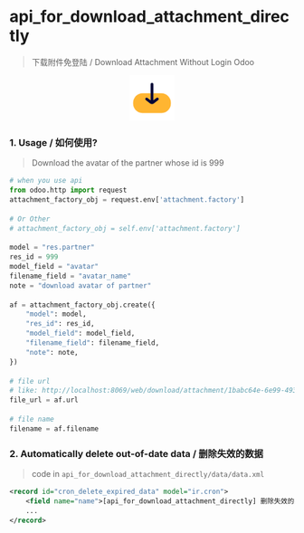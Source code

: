 # api_for_download_attachment_directly

> 下载附件免登陆 / Download Attachment Without Login Odoo

<div align=center>
  <img src="static/description/icon.png" width="80"/>
</div>

### 1. Usage / 如何使用?

> Download the avatar of the partner whose id is 999 

```python
# when you use api
from odoo.http import request
attachment_factory_obj = request.env['attachment.factory']

# Or Other
# attachment_factory_obj = self.env['attachment.factory']

model = "res.partner"
res_id = 999
model_field = "avatar"
filename_field = "avatar_name"
note = "download avatar of partner"

af = attachment_factory_obj.create({
    "model": model,
    "res_id": res_id,
    "model_field": model_field,
    "filename_field": filename_field,
    "note": note,
})

# file url
# like: http://localhost:8069/web/download/attachment/1babc64e-6e99-4934-bc84-28263a0fdd88
file_url = af.url

# file name
filename = af.filename
```

### 2. Automatically delete out-of-date data / 删除失效的数据

> code in `api_for_download_attachment_directly/data/data.xml`

```xml
<record id="cron_delete_expired_data" model="ir.cron">
    <field name="name">[api_for_download_attachment_directly] 删除失效的数据</field>
    ...
</record>
```